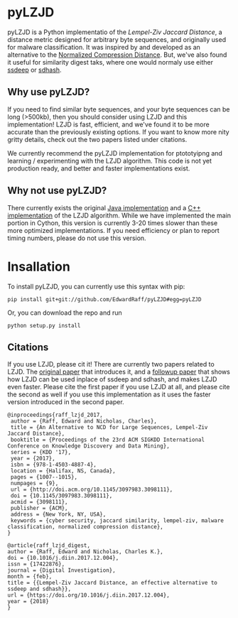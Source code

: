 # pyLZJD

pyLZJD is a Python implementatio of the *Lempel-Ziv Jaccard Distance*, a distance metric designed for arbitrary byte sequences, and originally used for malware classification. It was inspired by and developed as an alternative to 
the 
[Normalized Compression Distance](https://en.wikipedia.org/wiki/Normalized_compression_distance). But, we've also found it useful for similarity digest taks, where one would normaly use either 
[ssdeep](http://www.forensicswiki.org/wiki/Ssdeep) or [sdhash](http://roussev.net/sdhash/tutorial/03-quick.html). 

## Why use pyLZJD? 

If you need to find similar byte sequences, and your byte sequences can be long (>500kb), then you should consider using LZJD and this implementation! LZJD is fast, efficient, and we've found it to be more accurate than the 
previously existing options. If you want to know more nity gritty details, check out the two papers listed under citations. 

We currently recommend the pyLZJD implementation for ptototyipng and learning / experimenting with the LZJD algorithm. This code is not yet production ready, and better and faster implementations exist.

## Why not use pyLZJD?

There currently exists the original [Java implementation](https://github.com/EdwardRaff/jLZJD) and a [C++ implementation](https://github.com/EdwardRaff/LZJD) of the LZJD algorithm. While we have implemented the main portion in Cython, this version is currently 3-20 times slower than these more optimized implementations. If you need efficiency or plan to report timing numbers, please do not use this version. 

# Insallation 

To install pyLZJD, you can currently use this syntax with pip:
```
pip install git+git://github.com/EdwardRaff/pyLZJD#egg=pyLZJD
```
 
 Or, you can download the repo and run
```
python setup.py install
```

## Citations

If you use LZJD, please cit it! There are currently two papers related to LZJD. The [original paper](http://www.edwardraff.com/publications/alternative-ncd-lzjd.pdf) that introduces it, and a [followup paper](https://arxiv.org/abs/1708.03346) that shows how LZJD 
can be used inplace of ssdeep and sdhash, and makes LZJD even faster. Please cite the first paper if you use LZJD at all, and please cite the second as well if you use this implementation as it uses the faster version introduced in 
the second paper. 

```
@inproceedings{raff_lzjd_2017,
 author = {Raff, Edward and Nicholas, Charles},
 title = {An Alternative to NCD for Large Sequences, Lempel-Ziv Jaccard Distance},
 booktitle = {Proceedings of the 23rd ACM SIGKDD International Conference on Knowledge Discovery and Data Mining},
 series = {KDD '17},
 year = {2017},
 isbn = {978-1-4503-4887-4},
 location = {Halifax, NS, Canada},
 pages = {1007--1015},
 numpages = {9},
 url = {http://doi.acm.org/10.1145/3097983.3098111},
 doi = {10.1145/3097983.3098111},
 acmid = {3098111},
 publisher = {ACM},
 address = {New York, NY, USA},
 keywords = {cyber security, jaccard similarity, lempel-ziv, malware classification, normalized compression distance},
}

@article{raff_lzjd_digest,
author = {Raff, Edward and Nicholas, Charles K.},
doi = {10.1016/j.diin.2017.12.004},
issn = {17422876},
journal = {Digital Investigation},
month = {feb},
title = {{Lempel-Ziv Jaccard Distance, an effective alternative to ssdeep and sdhash}},
url = {https://doi.org/10.1016/j.diin.2017.12.004},
year = {2018}
}

```
